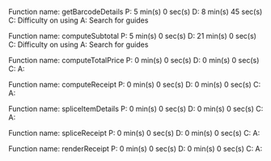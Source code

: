 Function name: getBarcodeDetails
P: 5 min(s) 0 sec(s)
D: 8 min(s) 45 sec(s)
C: Difficulty on using <List>
A: Search for guides 

Function name: computeSubtotal
P: 5 min(s) 0 sec(s)
D: 21 min(s) 0 sec(s)
C: Difficulty on using <List>
A: Search for guides

Function name: computeTotalPrice
P: 0 min(s) 0 sec(s)
D: 0 min(s) 0 sec(s)
C:
A:

Function name: computeReceipt
P: 0 min(s) 0 sec(s)
D: 0 min(s) 0 sec(s)
C:
A:

Function name: spliceItemDetails
P: 0 min(s) 0 sec(s)
D: 0 min(s) 0 sec(s)
C:
A:

Function name: spliceReceipt
P: 0 min(s) 0 sec(s)
D: 0 min(s) 0 sec(s)
C:
A:

Function name: renderReceipt
P: 0 min(s) 0 sec(s)
D: 0 min(s) 0 sec(s)
C:
A: